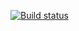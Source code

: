 [![Build status](https://ci.appveyor.com/api/projects/status/4x5r4dqqxawnu56k?svg=true)](https://ci.appveyor.com/project/OksanaVolko/pageobject)